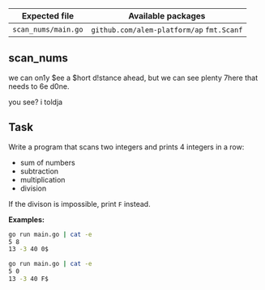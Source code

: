 | Expected file       | Available packages                        |
| ------------------- | ----------------------------------------- |
| `scan_nums/main.go` | `github.com/alem-platform/ap` `fmt.Scanf` |


## scan_nums

<p data-story-username="alm34">we can on1y $ee a $hort d!stance ahead, but we can see plenty 7here that needs to 6e d0ne.</p>
<p data-story-username="a-J-nx"> you see? i toldja</p>

## Task

Write a program that scans two integers and prints 4 integers in a row:
- sum of numbers
- subtraction
- multiplication
- division

If the divison is impossible, print `F` instead.

**Examples:**

```sh
go run main.go | cat -e
5 8
13 -3 40 0$
```

```sh
go run main.go | cat -e
5 0
13 -3 40 F$
```

